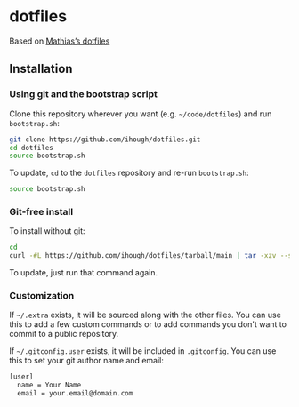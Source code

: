 # dotfiles

Based on [Mathias’s dotfiles](https://github.com/mathiasbynens/dotfiles.git)

## Installation

### Using git and the bootstrap script

Clone this repository wherever you want (e.g. `~/code/dotfiles`) and run `bootstrap.sh`:

```bash
git clone https://github.com/ihough/dotfiles.git
cd dotfiles
source bootstrap.sh
```

To update, `cd` to the `dotfiles` repository and re-run `bootstrap.sh`:

```bash
source bootstrap.sh
```

### Git-free install

To install without git:

```bash
cd
curl -#L https://github.com/ihough/dotfiles/tarball/main | tar -xzv --strip-components 1 --exclude={bootstrap.sh,LICENSE-MIT.txt,README.md}
```

To update, just run that command again.

### Customization

If `~/.extra` exists, it will be sourced along with the other files. You can use this to add a few custom commands or to add commands you don't want to commit to a public repository.

If `~/.gitconfig.user` exists, it will be included in `.gitconfig`. You can use this to set your git author name and email:

```bash
[user]
  name = Your Name
  email = your.email@domain.com
```
